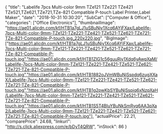 {
	"title": "Labelife 7pcs Multi-color 9mm TZe121 TZe221 TZe421 TZe521,TZe621,TZe721,TZe-821 Compatible P-touch Label Printer,Label Maker",
	"date": "2018-10-31 10:30:20",
	"SubCat": ["Computer & Office"],
	"categories": ["Office Electronics"],
	"thumbnailImage": "https://ae01.alicdn.com/kf/HTB1a7gLJ1uSBuNjy1Xcq6AYjFXax/Labelife-7pcs-Multi-color-9mm-TZe121-TZe221-TZe421-TZe521-TZe621-TZe721-TZe-821-Compatible-P-touch.jpg_220x220.jpg",
	"BigImage": ["https://ae01.alicdn.com/kf/HTB1a7gLJ1uSBuNjy1Xcq6AYjFXax/Labelife-7pcs-Multi-color-9mm-TZe121-TZe221-TZe421-TZe521-TZe621-TZe721-TZe-821-Compatible-P-touch.jpg","https://ae01.alicdn.com/kf/HTB1ZIG1c56guuRjy1Xdq6yAwpXaM/Labelife-7pcs-Multi-color-9mm-TZe121-TZe221-TZe421-TZe521-TZe621-TZe721-TZe-821-Compatible-P-touch.jpg","https://ae01.alicdn.com/kf/HTB1882oJVmWBuNjSspdq6zugXXaX/Labelife-7pcs-Multi-color-9mm-TZe121-TZe221-TZe421-TZe521-TZe621-TZe721-TZe-821-Compatible-P-touch.jpg","https://ae01.alicdn.com/kf/HTB1g2pwKbSYBuNjSspiq6xNzpXaH/Labelife-7pcs-Multi-color-9mm-TZe121-TZe221-TZe421-TZe521-TZe621-TZe721-TZe-821-Compatible-P-touch.jpg","https://ae01.alicdn.com/kf/HTB1S5T4BIuYBuNkSmRyq6AA3pXa2/Labelife-7pcs-Multi-color-9mm-TZe121-TZe221-TZe421-TZe521-TZe621-TZe721-TZe-821-Compatible-P-touch.jpg"],
	"actualPrice": 22.21,
	"comparePrice": 24.68,
	"linkurl": "http://s.click.aliexpress.com/e/bDyT4QRW",
	"inStock": 86
}
